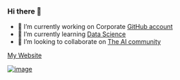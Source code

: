 ### Hi there 👋

- 🔭 I’m currently working on Corporate [GitHub account](https://github.com/jusech5)
- 🌱 I’m currently learning [Data Science](https://estudios.uoc.edu/es/masters-universitarios/data-science/presentacion)
- 👯 I’m looking to collaborate on [The AI community](https://huggingface.co)

[My Website](https://juusechec.github.io/)

[![image](https://user-images.githubusercontent.com/4140058/145160885-bcbe579b-f3c4-4f58-ba84-d52029fc7323.png)](https://github.com/jusech5)

<!--
**juusechec/juusechec** is a ✨ _special_ ✨ repository because its `README.md` (this file) appears on your GitHub profile.

Here are some ideas to get you started:

- 🔭 I’m currently working on ...
- 🌱 I’m currently learning ...
- 👯 I’m looking to collaborate on ...
- 🤔 I’m looking for help with ...
- 💬 Ask me about ...
- 📫 How to reach me: ...
- 😄 Pronouns: ...
- ⚡ Fun fact: ...
-->
